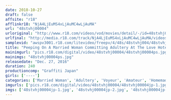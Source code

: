 ```yaml
---
date: 2018-10-27
draft: false
affsite: "r18"
afflinkr18: "NjA4LjEuMS4xLjAuMC4wLjAuMA"
url: "48stvhj00004"
urloriginal: "http://www.r18.com/videos/vod/movies/detail/-/id=48stvhj00004"
urlfinal: "http://media.r18.com/track/NjA4LjEuMS4xLjAuMC4wLjAuMA/videos/vod/movies/detail/-/id=48stvhj00004"
samplevid: "awspv3001.r18.com/litevideo/freepv/4/48s/48stvhj004/48stvhj004_dmb_w.mp4"
title: "Peeping On A Married Woman Committing Adultery At The Love Hotel Streaming Real Erotic Footage 4 Hours"
mainimgurl: "pics.r18.com/digital/video/48stvhj00004/48stvhj00004ps.jpg"
mainimgs: "48stvhj00004ps.jpg"
releasedate: "Dec. 27, 2016"
duration: 240
productioncomp: "Graffiti Japan"
girls: ['----']
categories: ['Married Woman', 'Adultery', 'Voyeur', 'Amateur', 'Homemade', 'Over 4 Hours', 'Hi-Def']
imgurls: ['pics.r18.com/digital/video/48stvhj00004/48stvhj00004jp-1.jpg', 'pics.r18.com/digital/video/48stvhj00004/48stvhj00004jp-2.jpg', 'pics.r18.com/digital/video/48stvhj00004/48stvhj00004jp-3.jpg', 'pics.r18.com/digital/video/48stvhj00004/48stvhj00004jp-4.jpg', 'pics.r18.com/digital/video/48stvhj00004/48stvhj00004jp-5.jpg', 'pics.r18.com/digital/video/48stvhj00004/48stvhj00004jp-6.jpg', 'pics.r18.com/digital/video/48stvhj00004/48stvhj00004jp-7.jpg', 'pics.r18.com/digital/video/48stvhj00004/48stvhj00004jp-8.jpg', 'pics.r18.com/digital/video/48stvhj00004/48stvhj00004jp-9.jpg', 'pics.r18.com/digital/video/48stvhj00004/48stvhj00004jp-10.jpg', 'pics.r18.com/digital/video/48stvhj00004/48stvhj00004jp-11.jpg', 'pics.r18.com/digital/video/48stvhj00004/48stvhj00004jp-12.jpg', 'pics.r18.com/digital/video/48stvhj00004/48stvhj00004jp-13.jpg', 'pics.r18.com/digital/video/48stvhj00004/48stvhj00004jp-14.jpg', 'pics.r18.com/digital/video/48stvhj00004/48stvhj00004jp-15.jpg', 'pics.r18.com/digital/video/48stvhj00004/48stvhj00004jp-16.jpg', 'pics.r18.com/digital/video/48stvhj00004/48stvhj00004jp-17.jpg', 'pics.r18.com/digital/video/48stvhj00004/48stvhj00004jp-18.jpg', 'pics.r18.com/digital/video/48stvhj00004/48stvhj00004jp-19.jpg', 'pics.r18.com/digital/video/48stvhj00004/48stvhj00004jp-20.jpg']
imgs: ['48stvhj00004jp-1.jpg', '48stvhj00004jp-2.jpg', '48stvhj00004jp-3.jpg', '48stvhj00004jp-4.jpg', '48stvhj00004jp-5.jpg', '48stvhj00004jp-6.jpg', '48stvhj00004jp-7.jpg', '48stvhj00004jp-8.jpg', '48stvhj00004jp-9.jpg', '48stvhj00004jp-10.jpg', '48stvhj00004jp-11.jpg', '48stvhj00004jp-12.jpg', '48stvhj00004jp-13.jpg', '48stvhj00004jp-14.jpg', '48stvhj00004jp-15.jpg', '48stvhj00004jp-16.jpg', '48stvhj00004jp-17.jpg', '48stvhj00004jp-18.jpg', '48stvhj00004jp-19.jpg', '48stvhj00004jp-20.jpg']
---
```

